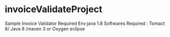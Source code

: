 # invoiceValidateProject
Sample Invoice Validator
Required Env:java 1.8
Softwares Required : Tomact 8/ Java 8 /maven 3 or Oxygen eclipse

